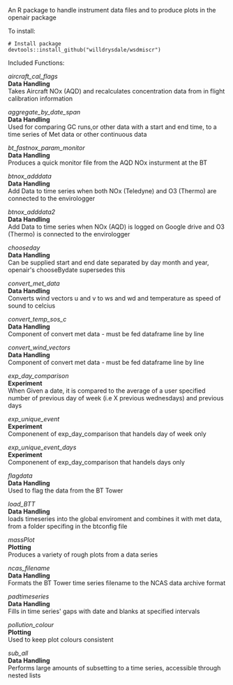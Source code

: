 An R package to handle instrument data files and to produce plots in the openair package

To install: 

```
# Install package
devtools::install_github("willdrysdale/wsdmiscr")
```

Included Functions:

*aircraft_cal_flags*  
**Data Handling**  
Takes Aircraft NOx (AQD) and recalculates concentration data from in flight calibration information

*aggregate_by_date_span*   
**Data Handling**  
Used for comparing GC runs,or other data with a start and end time, to a time series of Met data or other continuous data

*bt_fastnox_param_monitor*  
**Data Handling**  
Produces a quick monitor file from the AQD NOx insturment at the BT

*btnox_adddata*  
**Data Handling**  
Add Data to time series when both NOx (Teledyne) and O3 (Thermo) are connected to the envirologger

*btnox_adddata2*  
**Data Handling**  
Add Data to time series when NOx (AQD) is logged on Google drive and O3 (Thermo) is connected to the envirologger

*chooseday*  
**Data Handling**  
Can be supplied start and end date separated by day month and year, openair's chooseBydate supersedes this

*convert_met_data*  
**Data Handling**  
Converts wind vectors u and v to ws and wd and temperature as speed of sound to celcius

*convert_temp_sos_c*  
**Data Handling**  
Component of convert met data - must be fed dataframe line by line

*convert_wind_vectors*  
**Data Handling**  
Component of convert met data - must be fed dataframe line by line

*exp_day_comparison*  
**Experiment**  
When Given a date, it is compared to the average of a user specified number of previous day of week (i.e X previous wednesdays) and previous days

*exp_unique_event*  
**Experiment**  
Componenent of exp_day_comparison that handels day of week only

*exp_unique_event_days*  
**Experiment**  
Componenent of exp_day_comparison that handels days only

*flagdata*  
**Data Handling**  
Used to flag the data from the BT Tower

*load_BTT*  
**Data Handling**  
loads timeseries into the global enviroment and combines it with met data, from a folder specifing in the btconfig file

*massPlot*  
**Plotting**  
Produces a variety of rough plots from a data series 

*ncas_filename*  
**Data Handling**  
Formats the BT Tower time series filename to the NCAS data archive format

*padtimeseries*  
**Data Handling**  
Fills in time series' gaps with date and blanks at specified intervals

*pollution_colour*  
**Plotting**  
Used to keep plot colours consistent

*sub_all*  
**Data Handling**  
Performs large amounts of subsetting to a time series, accessible through nested lists
